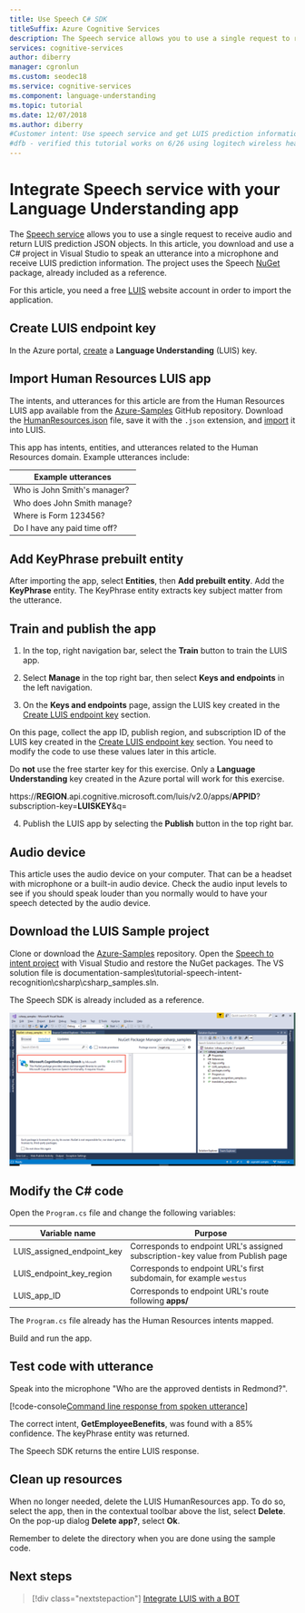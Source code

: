 ```yaml
---
title: Use Speech C# SDK
titleSuffix: Azure Cognitive Services
description: The Speech service allows you to use a single request to receive audio and return LUIS prediction JSON objects. In this article, you download and use a C# project in Visual Studio to speak an utterance into a microphone and receive LUIS prediction information. 
services: cognitive-services
author: diberry
manager: cgronlun
ms.custom: seodec18
ms.service: cognitive-services
ms.component: language-understanding
ms.topic: tutorial
ms.date: 12/07/2018
ms.author: diberry
#Customer intent: Use speech service and get LUIS prediction information -- without calling LUIS directly.
#dfb - verified this tutorial works on 6/26 using logitech wireless headset
---
```


# Integrate Speech service with your Language Understanding app
The [Speech service](https://docs.microsoft.com/azure/cognitive-services/Speech-Service/) allows you to use a single request to receive audio and return LUIS prediction JSON objects. In this article, you download and use a C# project in Visual Studio to speak an utterance into a microphone and receive LUIS prediction information. The project uses the Speech [NuGet](https://www.nuget.org/packages/Microsoft.CognitiveServices.Speech/) package, already included as a reference. 

For this article, you need a free [LUIS][LUIS] website account in order to import the application.

## Create LUIS endpoint key
In the Azure portal, [create](luis-how-to-azure-subscription.md#create-luis-endpoint-key) a **Language Understanding** (LUIS) key. 

## Import Human Resources LUIS app
The intents, and utterances for this article are from the Human Resources LUIS app available from the [Azure-Samples](https://github.com/Azure-Samples/cognitive-services-language-understanding) GitHub repository. Download the [HumanResources.json](https://github.com/Azure-Samples/cognitive-services-language-understanding/blob/master/documentation-samples/tutorials/HumanResources.json) file, save it with the `.json` extension, and [import](luis-how-to-start-new-app.md#import-new-app) it into LUIS. 

This app has intents, entities, and utterances related to the Human Resources domain. Example utterances include:

|Example utterances|
|--|
|Who is John Smith's manager?|
|Who does John Smith manage?|
|Where is Form 123456?|
|Do I have any paid time off?|


## Add KeyPhrase prebuilt entity
After importing the app, select **Entities**, then **Add prebuilt entity**. Add the **KeyPhrase** entity. The KeyPhrase entity extracts key subject matter from the utterance.

## Train and publish the app
1. In the top, right navigation bar, select the **Train** button to train the LUIS app.

2. Select **Manage** in the top right bar, then select **Keys and endpoints** in the left navigation. 

3. On the **Keys and endpoints** page, assign the LUIS key created in the [Create LUIS endpoint key](#create-luis-endpoint-key) section.

  On this page, collect the app ID, publish region, and subscription ID of the LUIS key created in the  [Create LUIS endpoint key](#create-luis-endpoint-key) section. You need to modify the code to use these values later in this article. 
  
  Do **not** use the free starter key for this exercise. Only a **Language Understanding** key created in the Azure portal will work for this exercise. 

  https://**REGION**.api.cognitive.microsoft.com/luis/v2.0/apps/**APPID**?subscription-key=**LUISKEY**&q=


4. Publish the LUIS app by selecting the **Publish** button in the top right bar. 

## Audio device
This article uses the audio device on your computer. That can be a headset with microphone or a built-in audio device. Check the audio input levels to see if you should speak louder than you normally would to have your speech detected by the audio device. 

## Download the LUIS Sample project
 Clone or download the [Azure-Samples](https://github.com/Azure-Samples/cognitive-services-language-understanding) repository. Open the [Speech to intent project](https://github.com/Azure-Samples/cognitive-services-language-understanding/tree/master/documentation-samples/tutorial-speech-intent-recognition) with Visual Studio and restore the NuGet packages. The VS solution file is documentation-samples\tutorial-speech-intent-recognition\csharp\csharp_samples.sln.

The Speech SDK is already included as a reference. 

[![Screenshot of Visual Studio 2017 displaying Microsoft.CognitiveServices.Speech NuGet package](./media/luis-tutorial-speech-to-intent/nuget-package.png "Screenshot of Visual Studio 2017 displaying Microsoft.CognitiveServices.Speech NuGet package")](./media/luis-tutorial-speech-to-intent/nuget-package.png#lightbox)

## Modify the C# code
Open the `Program.cs` file and change the following variables:

|Variable name|Purpose|
|--|--|
|LUIS_assigned_endpoint_key|Corresponds to endpoint URL's assigned subscription-key value from Publish page|
|LUIS_endpoint_key_region|Corresponds to endpoint URL's first subdomain, for example `westus`|
|LUIS_app_ID|Corresponds to endpoint URL's route following **apps/**|

The `Program.cs` file already has the Human Resources intents mapped.

Build and run the app. 

## Test code with utterance
Speak into the microphone "Who are the approved dentists in Redmond?".

[!code-console[Command line response from spoken utterance](~/samples-luis/documentation-samples/tutorial-speech-intent-recognition/console-output.txt "Command line response from spoken utterance")]

The correct intent, **GetEmployeeBenefits**, was found with a 85% confidence. The keyPhrase entity was returned. 

The Speech SDK returns the entire LUIS response. 

## Clean up resources
When no longer needed, delete the LUIS HumanResources app. To do so, select the app, then in the contextual toolbar above the list, select **Delete**. On the pop-up dialog **Delete app?**, select **Ok**.

Remember to delete the directory when you are done using the sample code.

## Next steps

> [!div class="nextstepaction"]
> [Integrate LUIS with a BOT](luis-csharp-tutorial-build-bot-framework-sample.md)

[LUIS]: https://docs.microsoft.com/azure/cognitive-services/luis/luis-reference-regions#luis-website